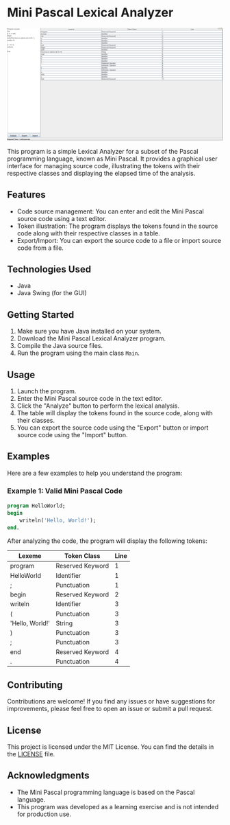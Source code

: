 # Mini Pascal Lexical Analyzer

<img src="https://github.com/HercoZauZau/Lexical_Analyzer--MiniPascal/blob/main/img/img.png?raw=true">

This program is a simple Lexical Analyzer for a subset of the Pascal programming language, known as Mini Pascal. It provides a graphical user interface for managing source code, illustrating the tokens with their respective classes and displaying the elapsed time of the analysis.

## Features

- Code source management: You can enter and edit the Mini Pascal source code using a text editor.
- Token illustration: The program displays the tokens found in the source code along with their respective classes in a table.
- Export/Import: You can export the source code to a file or import source code from a file.

## Technologies Used

- Java
- Java Swing (for the GUI)

## Getting Started

1. Make sure you have Java installed on your system.
2. Download the Mini Pascal Lexical Analyzer program.
3. Compile the Java source files.
4. Run the program using the main class `Main`.

## Usage

1. Launch the program.
2. Enter the Mini Pascal source code in the text editor.
3. Click the "Analyze" button to perform the lexical analysis.
4. The table will display the tokens found in the source code, along with their classes.
5. You can export the source code using the "Export" button or import source code using the "Import" button.

## Examples

Here are a few examples to help you understand the program:

### Example 1: Valid Mini Pascal Code

```pascal
program HelloWorld;
begin
    writeln('Hello, World!');
end.
```

After analyzing the code, the program will display the following tokens:

| Lexeme      | Token Class       | Line |
|-------------|-------------------|------|
| program     | Reserved Keyword  | 1    |
| HelloWorld  | Identifier        | 1    |
| ;           | Punctuation       | 1    |
| begin       | Reserved Keyword  | 2    |
| writeln     | Identifier        | 3    |
| (           | Punctuation       | 3    |
| 'Hello, World!' | String           | 3    |
| )           | Punctuation       | 3    |
| ;           | Punctuation       | 3    |
| end         | Reserved Keyword  | 4    |
| .           | Punctuation       | 4    |

## Contributing

Contributions are welcome! If you find any issues or have suggestions for improvements, please feel free to open an issue or submit a pull request.

## License

This project is licensed under the MIT License. You can find the details in the [LICENSE](LICENSE) file.

## Acknowledgments

- The Mini Pascal programming language is based on the Pascal language.
- This program was developed as a learning exercise and is not intended for production use.
